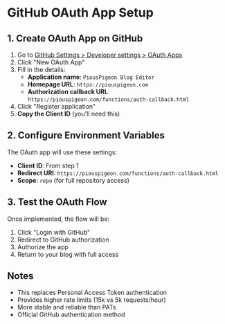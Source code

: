 # GitHub OAuth App Setup

## 1. Create OAuth App on GitHub

1. Go to [GitHub Settings > Developer settings > OAuth Apps](https://github.com/settings/developers)
2. Click "New OAuth App"
3. Fill in the details:
   - **Application name**: `PiousPigeon Blog Editor`
   - **Homepage URL**: `https://piouspigeon.com`
   - **Authorization callback URL**: `https://piouspigeon.com/functions/auth-callback.html`
4. Click "Register application"
5. **Copy the Client ID** (you'll need this)

## 2. Configure Environment Variables

The OAuth app will use these settings:
- **Client ID**: From step 1
- **Redirect URI**: `https://piouspigeon.com/functions/auth-callback.html`
- **Scope**: `repo` (for full repository access)

## 3. Test the OAuth Flow

Once implemented, the flow will be:
1. Click "Login with GitHub" 
2. Redirect to GitHub authorization
3. Authorize the app
4. Return to your blog with full access

## Notes

- This replaces Personal Access Token authentication
- Provides higher rate limits (15k vs 5k requests/hour)
- More stable and reliable than PATs
- Official GitHub authentication method
